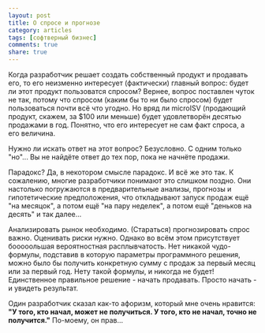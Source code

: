 ```yaml
---
layout: post
title: О спросе и прогнозе
category: articles
tags: [софтверный бизнес]
comments: true
share: true
---
```


Когда разработчик решает создать собственный продукт и продавать его, то его неизменно интересует (фактически) главный вопрос: будет ли этот продукт пользоватся спросом? Вернее, вопрос поставлен чуток не так, потому что спросом (каким бы то ни было спросом) будет пользоваться почти всё что угодно. Но вряд ли microISV (продающий продукт, скажем, за $100 или меньше) будет удовлетворён десятью продажами в год. Понятно, что его интересует не сам факт спроса, а его величина.

Нужно ли искать ответ на этот вопрос? Безусловно. С одним только "но"... Вы не найдёте ответ до тех пор, пока не начнёте продажи.

Парадокс? Да, в некотором смысле парадокс. И всё же это так. К сожалению, многие разработчики понимают это слишком поздно. Они настолько погружаются в предварительные анализы, прогнозы и гипотетические предположения, что откладывают запуск продаж ещё "на месяцок", а потом ещё "на пару неделек", а потом ещё "деньков на десять" и так далее...

Анализировать рынок необходимо. (Стараться) прогнозировать спрос важно. Оценивать риски нужно. Однако во всём этом присутствует бооооольшая вероятностная расплывчатость. Нет никакой чудо-формулы, подставив в которую параметры программного решения, можно было бы получить конкретную сумму с продаж за первый месяц или за первый год. Нету такой формулы, и никогда не будет! Единственное правильное решение - начать продавать. Просто начать - и увидеть результат.

Один разработчик сказал как-то афоризм, который мне очень нравится: **"У того, кто начал, может не получиться. У того, кто не начал, точно не получится."** По-моему, он прав...
